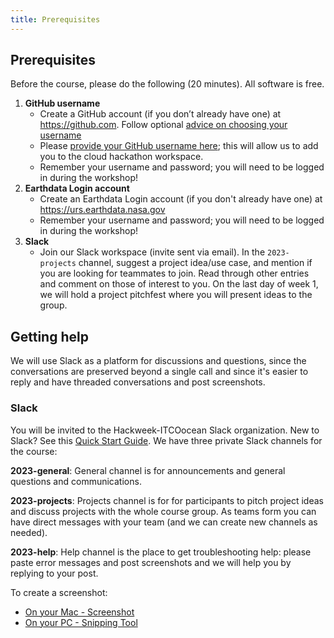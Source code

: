 ```yaml
---
title: Prerequisites
---
```


## Prerequisites

Before the course, please do the following (20 minutes). All software is free.

1. **GitHub username**
    - Create a GitHub account (if you don’t already have one) at <https://github.com>. Follow optional [advice on choosing your username](https://happygitwithr.com/github-acct.html)
    - Please [provide your GitHub username here](https://docs.google.com/forms/d/e/1FAIpQLSfOd0RhzEo5sFq_NgjZJa0C6cmaicTOjPS290iCbHbFTI-8zg/viewform?usp=sf_link); this will allow us to add you to the cloud hackathon workspace.
    - Remember your username and password; you will need to be logged in during the workshop!
1. **Earthdata Login account** 
    - Create an Earthdata Login account (if you don't already have one) at <https://urs.earthdata.nasa.gov>
    - Remember your username and password; you will need to be logged in during the workshop!
1. **Slack**
    - Join our Slack workspace (invite sent via email). In the `2023-projects` channel, suggest a project idea/use case, and mention if you are looking for teammates to join. Read through other entries and comment on those of interest to you. On the last day of week 1, we will hold a project pitchfest where you will present ideas to the group. 

## Getting help

We will use Slack as a platform for discussions and questions, since the conversations are preserved beyond a single call and since it's easier to reply and have threaded conversations and post screenshots.

### Slack

You will be invited to the Hackweek-ITCOocean Slack organization. New to Slack? See this [Quick Start Guide](https://zenodo.org/record/3763730#.YYkoL3mIZpQ). We have three private Slack channels for the course: 

**2023-general**: General channel is for announcements and general questions and communications.
 
**2023-projects**: Projects channel  is for for participants to pitch project ideas and discuss projects with the whole course group. As teams form you can have direct messages with your team (and we can create new channels as needed). 

**2023-help**: Help channel is the place to get troubleshooting help: please paste error messages and post screenshots and we will help you by replying to your post.

To create a screenshot: 
 
- [On your Mac - Screenshot](https://support.apple.com/en-us/HT201361)
- [On your PC - Snipping Tool](https://support.microsoft.com/en-us/windows/use-snipping-tool-to-capture-screenshots-00246869-1843-655f-f220-97299b865f6b)


